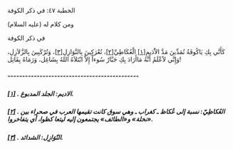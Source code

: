   الخطبة  ٤٧: في ذكر الكوفة	

ومن كلام له (عليه السلام)

في ذكر الكوفة

كَأَنَّي بِكِ يَاكُوفَةُ تُمَدِّينَ مَدَّ الاَْدَيمِ[[١\]](https://arabic.balaghah.net/node/465#_ftn1) الْعُكَاظِيِّ[[٢\]](https://arabic.balaghah.net/node/465#_ftn2)، تُعْرَكِينَ بِالنَّوَازِلِ[[٣\]](https://arabic.balaghah.net/node/465#_ftn3)، وَتُرْكَبِينَ بِالزَّلاَزِلِ، وَإِنَّي لاََعْلَمُ أَنَّهُ مَاأَرَادَ  بِكِ جَبَّارٌ سُوءاً إِلاَّ ابْتَلاَهُ اللهُ بِشَاغِل، وَرَمَاهُ  بِقَاتِل!

##### ---------------------------------------------

##### [[١\]](https://arabic.balaghah.net/node/465#_ftnref1) . الاديم: الجلد المدبوغ.

##### [[٢\]](https://arabic.balaghah.net/node/465#_ftnref2) . العُكاظِيّ: نسبة إلى عُكاظ ـ كغراب ـ وهي سوق كانت تقيمها العرب في  صحراء بين «نخلة» و«الطائف» يجتمعون إليه ليتعا كظوا، أي يتفاخروا.

##### [[٣\]](https://arabic.balaghah.net/node/465#_ftnref3) . النّوَازِل: الشدائد. 

